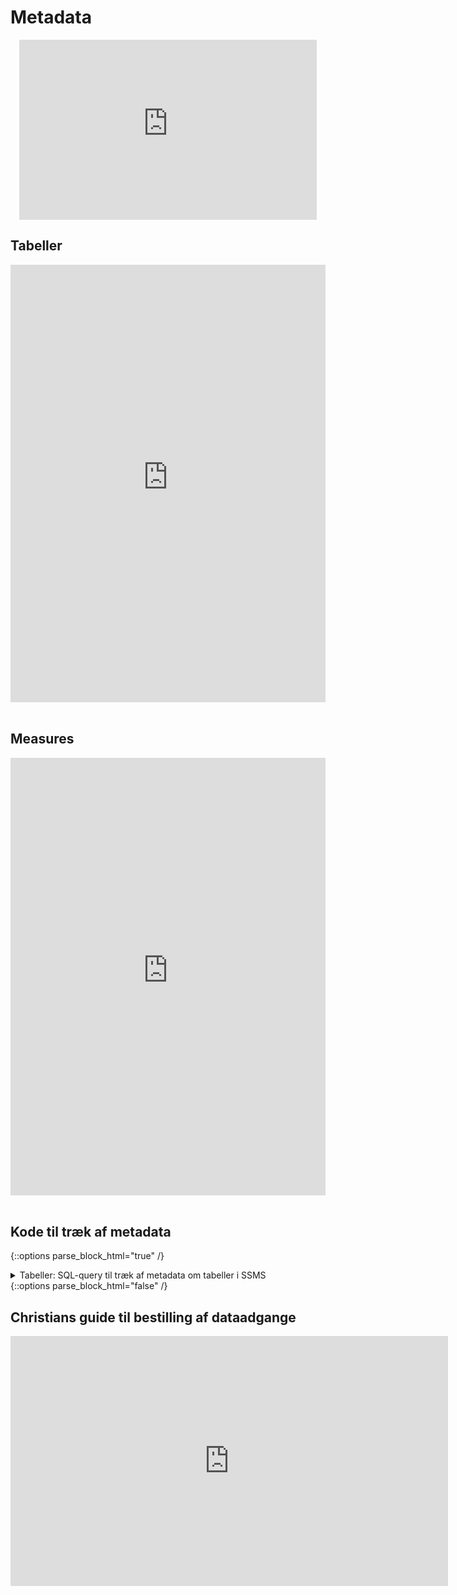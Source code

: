 # Metadata

<center>
<iframe src="https://regionh-my.sharepoint.com/personal/nicolai_schmidt_01_regionh_dk1/_layouts/15/Doc.aspx?sourcedoc={e61ce2ee-cd72-4689-813d-6beefb41a13d}&amp;action=embedview&amp;wdAr=1.7777777777777777&amp;wdEaaCheck=0&wdAllowInteractivity=FALSE" width="476" height="288" frameborder="0"></iframe>
</center>
	
	
## Tabeller

<center>
<iframe width="100%" height="700" frameborder="0" scrolling="no" src="https://regionh-my.sharepoint.com/personal/nicolai_schmidt_01_regionh_dk1/_layouts/15/Doc.aspx?sourcedoc={c7c4140c-dc3a-4d83-955c-b6ae4c7ba5db}&action=embedview&wdAllowInteractivity=FALSE&Item=tbl_tabeller&&wdHideGridlines=TRUE&wdHideHeaders=TRUE&wdInConfigurator=TRUE&wdInConfigurator=TRUE&edesNext=TRUE&edrtees6=FALSE&resen=FALSE&ed1JS=FALSE&wdHideSheetTabs=TRUE&ActiveCell=A1000"></iframe>
</center>
<br>


## Measures
<center>
<iframe width="100%" height="700" frameborder="0" scrolling="no" src="https://regionh-my.sharepoint.com/personal/nicolai_schmidt_01_regionh_dk1/_layouts/15/Doc.aspx?sourcedoc={c7c4140c-dc3a-4d83-955c-b6ae4c7ba5db}&action=embedview&wdAllowInteractivity=FALSE&wdHideGridlines=TRUE&wdHideHeaders=TRUE&wdInConfigurator=TRUE&wdInConfigurator=TRUE&edesNext=TRUE&edrtees6=FALSE&resen=FALSE&ed1JS=FALSE&wdHideSheetTabs=TRUE&Item=tbl_measures&ActiveCell=A1000"></iframe>
</center>
<br>


## Kode til træk af metadata

<!-- TABELLER -->
{::options parse_block_html="true" /}
<details><summary markdown="span">Tabeller: SQL-query til træk af metadata om tabeller i SSMS</summary>
```sql
USE [Flis2_LønHR_v2];

SELECT
   col.TABLE_SCHEMA AS 'Skema'
   ,col.TABLE_NAME AS 'Tabel'
   ,col.ORDINAL_POSITION as ' '
   ,COALESCE(LEFT(keys.CONSTRAINT_NAME,1), NULL) AS '_Key'
   ,col.COLUMN_NAME AS 'Kolonne'
   ,DATA_TYPE AS 'Type'
   --,CHARACTER_MAXIMUM_LENGTH AS 'CharMaxLength'
   --,NUMERIC_PRECISION AS 'NumPrec'
   --,DATETIME_PRECISION AS 'dtPrec'
   ,COALESCE(DATETIME_PRECISION, NUMERIC_PRECISION, CHARACTER_MAXIMUM_LENGTH, NULL ) AS 'Len/Prec'
   ,CASE WHEN IS_NULLABLE = 'YES' THEN 'Y' ELSE 'N' END AS 'NULLs'
   ,COALESCE(colDesc.columnDescription, NULL) AS '_Beskrivelse'
  FROM INFORMATION_SCHEMA.COLUMNS col
INNER JOIN information_schema.TABLES tbl 
   ON col.table_name = tbl.table_name
LEFT JOIN INFORMATION_SCHEMA.KEY_COLUMN_USAGE keys ON 1=1
   AND keys.TABLE_SCHEMA = col.TABLE_SCHEMA
   AND keys.TABLE_NAME = col.TABLE_NAME
   AND keys.COLUMN_NAME = col.COLUMN_NAME			
LEFT JOIN (
	SELECT 
		sc.object_id
		,sc.column_id
		,sc.name
		,colProp.[value] AS 'ColumnDescription'
      FROM sys.columns sc
	INNER JOIN sys.extended_properties colProp ON 1=1
		AND colProp.major_id = sc.object_id
        AND colProp.minor_id = sc.column_id
        AND colProp.name = 'MS_Description' 
   ) colDesc
   ON 1=1 
   AND colDesc.object_id = object_id(tbl.table_schema + '.' + tbl.table_name)
   AND colDesc.name = col.COLUMN_NAME
WHERE 1=1
   AND col.TABLE_SCHEMA in ('chru_cube', 'DM_FL_HR')
ORDER BY Skema asc, Tabel ASC, ' ' ASC  
```
</details>
<br/>
{::options parse_block_html="false" /}



{::options parse_block_html="true" /}
<!-- MEASURES -->
<details><summary markdown="span">Measures: DMV-query til træk af metadata om measures i DaxStudio</summary>
```sql
SELECT
	[DisplayFolder] AS [Mappe]
	,[Name] AS [Measure]
	--,[DataType] AS [Type]
	,[FormatString] AS [Format]
	,[Expression] AS [DAX]
	,[Description] AS [Beskrivelse]
	,[ModifiedTime] AS [Redigeret]
  FROM $SYSTEM.TMSCHEMA_MEASURES
ORDER BY [Name]
```
</details>
{::options parse_block_html="false" /}


## Christians guide til bestilling af dataadgange

<center>
<iframe src="https://regionh-my.sharepoint.com/personal/stefan_sajin-henningsen_regionh_dk/_layouts/15/Doc.aspx?sourcedoc={c652f92d-8025-4f11-9b4c-3e0f0e0dadba}&amp;action=embedview&amp;wdPrint=0&amp;wdEmbedCode=0" width="700px" height="400px" frameborder="0"></iframe>
</center>


<!--
&action=embedview
&wdAllowInteractivity=FALSE
&Item=measures
&wdHideGridlines=TRUE
&wdHideHeaders=TRUE
&wdInConfigurator=TRUE
&wdInConfigurator=TRUE
&edesNext=TRUE
&edrtees6=FALSE
&resen=FALSE
&ed1JS=FALSE
&wdHideSheetTabs=TRUE
&ActiveCell=A1000
-->

